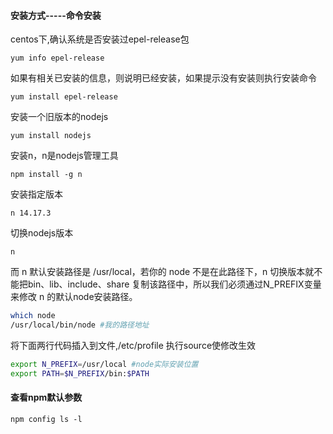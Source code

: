 #### 安装方式-----命令安装

centos下,确认系统是否安装过epel-release包

`yum info epel-release`

如果有相关已安装的信息，则说明已经安装，如果提示没有安装则执行安装命令

`yum install epel-release`

安装一个旧版本的nodejs

`yum install nodejs`

安装n，n是nodejs管理工具

`npm install -g n`

安装指定版本

`n 14.17.3`

切换nodejs版本

`n`

而 n 默认安装路径是 /usr/local，若你的 node 不是在此路径下，n 切换版本就不能把bin、lib、include、share 复制该路径中，所以我们必须通过N_PREFIX变量来修改 n 的默认node安装路径。

```bash
which node
/usr/local/bin/node #我的路径地址
```

将下面两行代码插入到文件,/etc/profile 执行source使修改生效

```bash
export N_PREFIX=/usr/local #node实际安装位置
export PATH=$N_PREFIX/bin:$PATH
```

#### 查看npm默认参数

`npm config ls -l`

